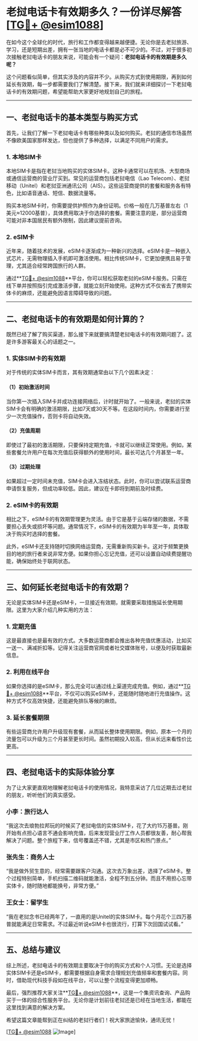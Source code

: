 # 老挝电话卡有效期多久？一份详尽解答[[TG💪+ @esim1088](https://t.me/s/esim1088)]

在如今这个全球化的时代，旅行和工作都变得越来越便捷。无论你是去老挝旅游、学习，还是短期出差，拥有一张当地的电话卡都是必不可少的。不过，对于很多初次接触老挝电话卡的朋友来说，可能会有一个疑问：**老挝电话卡的有效期是多久呢？**

这个问题看似简单，但其实涉及的内容并不少。从购买方式到使用期限，再到如何延长有效期，每一步都需要我们了解清楚。接下来，我们就来详细探讨一下老挝电话卡的有效期问题，希望能帮助大家更好地规划自己的旅程。

---

## 一、老挝电话卡的基本类型与购买方式

首先，让我们了解一下老挝电话卡有哪些种类以及如何购买。老挝的通信市场虽然不像欧美国家那样发达，但也提供了多种选择，以满足不同用户的需求。

### 1. 本地SIM卡
本地SIM卡是指在老挝当地购买的实体SIM卡。这种卡通常可以在机场、大型商场或通信运营商的营业厅买到。常见的运营商包括老挝电信（Lao Telecom）、老挝移动（Unitel）和老挝亚洲通讯公司（AIS）。这些运营商提供的套餐和服务各有特色，比如语音通话、短信、数据流量等。

购买本地SIM卡时，你需要提供护照作为身份证明。价格一般在几万基普左右（1美元≈12000基普），具体费用取决于你选择的套餐。需要注意的是，部分运营商可能对非本国居民有额外限制，因此建议提前咨询。

### 2. eSIM卡
近年来，随着技术的发展，eSIM卡逐渐成为一种新兴的选择。eSIM卡是一种嵌入式芯片，无需物理插入手机即可激活使用。相比传统SIM卡，它更加便携且易于管理，尤其适合经常跨国旅行的人群。

通过**[TG💪+ @esim1088](https://t.me/s/esim1088)**平台，你可以轻松获取老挝的eSIM卡服务。只需在线下单并按照指引完成激活步骤，就能立刻开始使用。这种方式不仅省去了携带实体卡的麻烦，还能避免因语言障碍导致的问题。

---

## 二、老挝电话卡的有效期是如何计算的？

既然已经了解了购买渠道，那么接下来就要搞清楚老挝电话卡的有效期问题了。这是许多游客最关心的话题之一。

### 1. 实体SIM卡的有效期
对于传统的实体SIM卡而言，其有效期通常由以下几个因素决定：

#### （1）初始激活时间
当你第一次插入SIM卡并成功连接网络后，计时就开始了。一般来说，老挝的实体SIM卡会有明确的激活期限，比如7天或30天不等。在这段时间内，你需要进行至少一次充值操作，否则卡将自动失效。

#### （2）充值周期
即使过了最初的激活期限，只要保持定期充值，卡就可以继续正常使用。例如，某些套餐允许用户在每次充值后获得额外的使用时间，最长可达几个月甚至一年。

#### （3）过期处理
如果超过一定时间未充值，SIM卡会进入冻结状态。此时，你可以尝试联系运营商申请恢复服务，但成功率较低。因此，建议在卡即将到期前及时续费。

### 2. eSIM卡的有效期
相比之下，eSIM卡的有效期管理更为灵活。由于它是基于云端存储的数据，不需要担心丢失或损坏等问题。通常情况下，eSIM卡的有效期为半年至一年，具体取决于购买时选择的套餐。

此外，eSIM卡还支持随时切换网络运营商，无需重新购买新卡。这对于频繁更换目的地的旅行者来说非常方便。如果你担心忘记充值，还可以设置自动续费提醒功能，确保始终处于联网状态。

---

## 三、如何延长老挝电话卡的有效期？

无论是实体SIM卡还是eSIM卡，一旦接近有效期，就需要采取措施延长使用期限。这里为大家介绍几种实用的方法：

### 1. 定期充值
这是最直接也是最有效的方式。大多数运营商都会推出各种充值优惠活动，比如买一送一、满减折扣等。记得关注运营商官网或者社交媒体账号，以便及时获取最新信息。

### 2. 利用在线平台
如果你选择的是eSIM卡，那么完全可以通过线上渠道完成充值。例如，通过**[TG💪+ @esim1088](https://t.me/s/esim1088)**平台，不仅可以购买eSIM卡，还能随时随地进行充值操作。这种方式不仅高效快捷，还能避免排队等候的麻烦。

### 3. 延长套餐期限
有些运营商允许用户升级现有套餐，从而延长整体使用期限。例如，原本一个月的流量包可以升级为三个月甚至更长时间。虽然初期投入较高，但从长远来看性价比更高。

---

## 四、老挝电话卡的实际体验分享

为了让大家更直观地理解老挝电话卡的使用情况，我特意采访了几位近期去过老挝的朋友，听听他们的真实感受。

### 小李：旅行达人
“我这次去琅勃拉邦玩的时候买了老挝电信的实体SIM卡，花了大约15万基普。刚开始有点担心语言不通会影响充值，后来发现营业厅工作人员都很友善，耐心帮我解决了问题。整个旅程下来，信号覆盖还不错，尤其是市区和热门景点。”

### 张先生：商务人士
“我是做外贸生意的，经常需要跟客户沟通。这次去万象出差，选择了eSIM卡。整个过程特别简单，手机扫描二维码就能激活，全程不到五分钟。而且不用担心忘带实体卡，随时随地都能换号，非常方便。”

### 王女士：留学生
“我在老挝念书已经两年了，一直用的是Unitel的实体SIM卡。每个月花个三四万基普就能满足日常需求。不过最近听说eSIM卡也很流行，打算下次回国试试看。”

---

## 五、总结与建议

综上所述，老挝电话卡的有效期主要取决于你的购买方式和个人习惯。无论是选择实体SIM卡还是eSIM卡，都需要根据自身需求合理规划充值频率和套餐内容。同时，借助现代科技手段如在线平台，可以让整个流程变得更加顺畅。

最后，强烈推荐大家关注**[TG💪+ @esim1088](https://t.me/s/esim1088)**，这是一个集资讯查询、产品购买于一体的综合性服务平台。无论你是计划前往老挝还是已经在当地生活，都能在这里找到满意的解决方案。

希望这篇文章能帮到正在纠结的老挝行者们！祝大家旅途愉快，通讯无忧！

[[TG💪+ @esim1088](https://t.me/s/esim1088) ![Image](https://i.postimg.cc/4NQfJmqS/Snipaste-2025-05-13-00-14-12.png)]